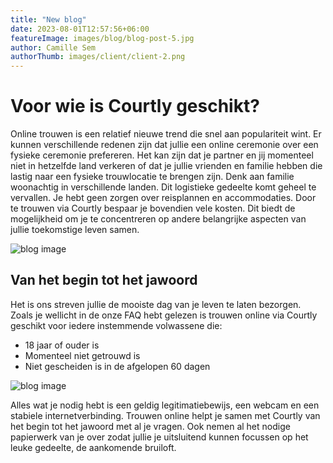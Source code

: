 ```yaml
---
title: "New blog"
date: 2023-08-01T12:57:56+06:00
featureImage: images/blog/blog-post-5.jpg
author: Camille Sem
authorThumb: images/client/client-2.png
---
```


# Voor wie is Courtly geschikt?

  Online trouwen is een relatief nieuwe trend die snel aan populariteit wint. Er kunnen verschillende redenen zijn dat jullie een online ceremonie over een fysieke ceremonie prefereren. Het kan zijn dat je partner en jij momenteel niet in hetzelfde land verkeren of dat je jullie vrienden en familie hebben die lastig naar een fysieke trouwlocatie te brengen zijn. Denk aan familie woonachtig in verschillende landen. Dit logistieke gedeelte komt geheel te vervallen. Je hebt geen zorgen over reisplannen en accommodaties. Door te trouwen via Courtly bespaar je bovendien vele kosten. Dit biedt de mogelijkheid om je te concentreren op andere belangrijke aspecten van jullie toekomstige leven samen.

![blog image](/images/blog/single-blog-1.jpg)


## Van het begin tot het jawoord

 Het is ons streven jullie de mooiste dag van je leven te laten bezorgen. Zoals je wellicht in de onze FAQ hebt gelezen is trouwen online via Courtly geschikt voor iedere instemmende volwassene die:

- 18 jaar of ouder is
- Momenteel niet getrouwd is
- Niet gescheiden is in de afgelopen 60 dagen

![blog image](/images/blog/single-blog-3.jpg)

Alles wat je nodig hebt is een geldig legitimatiebewijs, een webcam en een stabiele internetverbinding. Trouwen online helpt je samen met Courtly van het begin tot het jawoord met al je vragen. Ook nemen al het nodige papierwerk van je over zodat jullie je uitsluitend kunnen focussen op het leuke gedeelte, de aankomende bruiloft.

